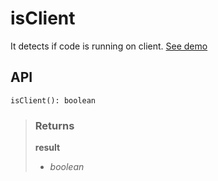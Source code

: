 # isClient
It detects if code is running on client. [See demo](https://ndriadev.github.io/react-tools/#/utils/isClient)

## API

```tsx
isClient(): boolean
```



> ### Returns
>
> __result__
> - _boolean_  
>